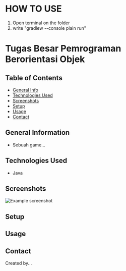 # HOW TO USE
1. Open terminal on the folder
2. write "gradlew --console plain run"

# Tugas Besar Pemrograman Berorientasi Objek
## Table of Contents

- [General Info](#general-information)
- [Technologies Used](#technologies-used)
- [Screenshots](#screenshots)
- [Setup](#setup)
- [Usage](#usage)
- [Contact](#Contact)

## General Information

- Sebuah game...

## Technologies Used

- Java

## Screenshots

![Example screenshot](./img/screenshot.png)

## Setup

## Usage

## Contact

Created by...
